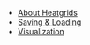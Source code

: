* [About Heatgrids](index.md)
* [Saving & Loading](Saving&Loading.md)
* [Visualization](Visualization.md)